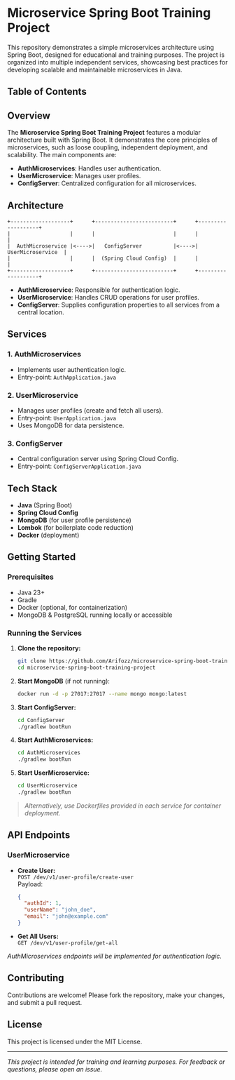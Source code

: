 # Microservice Spring Boot Training Project

This repository demonstrates a simple microservices architecture using Spring Boot, designed for educational and training purposes. The project is organized into multiple independent services, showcasing best practices for developing scalable and maintainable microservices in Java.

## Table of Contents


## Overview

The **Microservice Spring Boot Training Project** features a modular architecture built with Spring Boot. It demonstrates the core principles of microservices, such as loose coupling, independent deployment, and scalability. The main components are:

- **AuthMicroservices**: Handles user authentication.
- **UserMicroservice**: Manages user profiles.
- **ConfigServer**: Centralized configuration for all microservices.

## Architecture

```
+-------------------+      +-------------------------+      +-------------------+
|                   |      |                         |      |                   |
|  AuthMicroservice |<---->|   ConfigServer          |<---->| UserMicroservice  |
|                   |      |  (Spring Cloud Config)  |      |                   |
+-------------------+      +-------------------------+      +-------------------+
```

- **AuthMicroservice**: Responsible for authentication logic.
- **UserMicroservice**: Handles CRUD operations for user profiles.
- **ConfigServer**: Supplies configuration properties to all services from a central location.

## Services

### 1. AuthMicroservices

- Implements user authentication logic.
- Entry-point: `AuthApplication.java`

### 2. UserMicroservice

- Manages user profiles (create and fetch all users).
- Entry-point: `UserApplication.java`
- Uses MongoDB for data persistence.

### 3. ConfigServer

- Central configuration server using Spring Cloud Config.
- Entry-point: `ConfigServerApplication.java`

## Tech Stack

- **Java** (Spring Boot)
- **Spring Cloud Config**
- **MongoDB** (for user profile persistence)
- **Lombok** (for boilerplate code reduction)
- **Docker** (deployment)

## Getting Started

### Prerequisites

- Java 23+
- Gradle
- Docker (optional, for containerization)
- MongoDB & PostgreSQL running locally or accessible

### Running the Services

1. **Clone the repository:**
   ```bash
   git clone https://github.com/Arifozz/microservice-spring-boot-training-project.git
   cd microservice-spring-boot-training-project
   ```

2. **Start MongoDB** (if not running):
   ```bash
   docker run -d -p 27017:27017 --name mongo mongo:latest
   ```

3. **Start ConfigServer:**
   ```bash
   cd ConfigServer
   ./gradlew bootRun
   ```

4. **Start AuthMicroservices:**
   ```bash
   cd AuthMicroservices
   ./gradlew bootRun
   ```

5. **Start UserMicroservice:**
   ```bash
   cd UserMicroservice
   ./gradlew bootRun
   ```

> _Alternatively, use Dockerfiles provided in each service for container deployment._

## API Endpoints

### UserMicroservice

- **Create User:**  
  `POST /dev/v1/user-profile/create-user`  
  Payload:  
  ```json
  {
    "authId": 1,
    "userName": "john_doe",
    "email": "john@example.com"
  }
  ```

- **Get All Users:**  
  `GET /dev/v1/user-profile/get-all`

_AuthMicroservices endpoints will be implemented for authentication logic._

## Contributing

Contributions are welcome! Please fork the repository, make your changes, and submit a pull request.

## License

This project is licensed under the MIT License.

---
_This project is intended for training and learning purposes. For feedback or questions, please open an issue._
